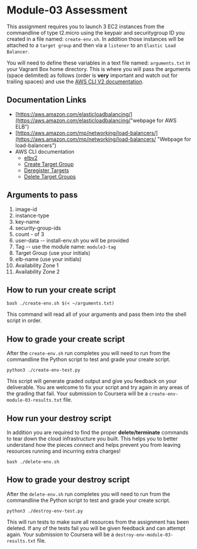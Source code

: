 # Module-03 Assessment

This assignment requires you to launch 3 EC2 instances from the commandline of type t2.micro using the keypair and securitygroup ID you created in a file named: `create-env.sh`. In addition those instances will be attached to a `target group` and then via a `listener` to an `Elastic Load Balancer`. 
 
You will need to define these variables in a text file named: `arguments.txt` in your Vagrant Box home directory. This is where you will pass the arguments (space delimited) as follows (order is **very** important and watch out for trailing spaces) and use the [AWS CLI V2 documentation](https://awscli.amazonaws.com/v2/documentation/api/latest/reference/index.html "webpage for AWS CLI v2 documentation").

## Documentation Links

* [https://aws.amazon.com/elasticloadbalancing/​](https://aws.amazon.com/elasticloadbalancing/​ "webpage for AWS ELB")
* [https://aws.amazon.com/mp/networking/load-balancers/](https://aws.amazon.com/mp/networking/load-balancers/ "Webpage for load-balancers")
* AWS CLI documentation
  * [elbv2](https://awscli.amazonaws.com/v2/documentation/api/latest/reference/elbv2/index.html "webpage for elbv2")
  * [Create Target Group](https://awscli.amazonaws.com/v2/documentation/api/latest/reference/elbv2/create-target-group.html "webpage for creating target groups")
  * [Deregister Targets](https://awscli.amazonaws.com/v2/documentation/api/latest/reference/elbv2/deregister-targets.html "web page for deregistering targets")
  * [Delete Target Groups](https://awscli.amazonaws.com/v2/documentation/api/latest/reference/elbv2/delete-target-group.html "webpage for delete target groups")

## Arguments to pass

1) image-id
1) instance-type
1) key-name
1) security-group-ids
1) count - of 3
1) user-data -- install-env.sh you will be provided 
1) Tag -- use the module name: `module3-tag`
1) Target Group (use your initials)
1) elb-name (use your initials)
1) Availability Zone 1
1) Availability Zone 2

## How to run your create script

`bash ./create-env.sh $(< ~/arguments.txt)`

This command will read all of your arguments and pass them into the shell script in order.

## How to grade your create script

After the `create-env.sh` run completes you will need to run from the commandline the Python script to test and grade your create script.

`python3 ./create-env-test.py` 

This script will generate graded output and give you feedback on your deliverable. You are welcome to fix your script and try again in any areas of the grading that fail. Your submission to Coursera will be a `create-env-module-03-results.txt` file.

## How run your destroy script

In addition you are required to find the proper **delete/terminate** commands to tear down the cloud infrastructure you built. This helps you to better understand how the pieces connect and helps prevent you from leaving resources running and incurring extra charges!

`bash ./delete-env.sh`

## How to grade your destroy script

After the `delete-env.sh` run completes you will need to run from the commandline the Python script to test and grade your create script.

`python3 ./destroy-env-test.py`

This will run tests to make sure all resources from the assignment has been deleted. If any of the tests fail you will be given feedback and can attempt again. Your submission to Coursera will be a `destroy-env-module-03-results.txt` file.
